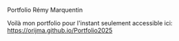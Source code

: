 Portfolio Rémy Marquentin 

Voilà mon portfolio pour l'instant seulement accessible ici: https://orijma.github.io/Portfolio2025




